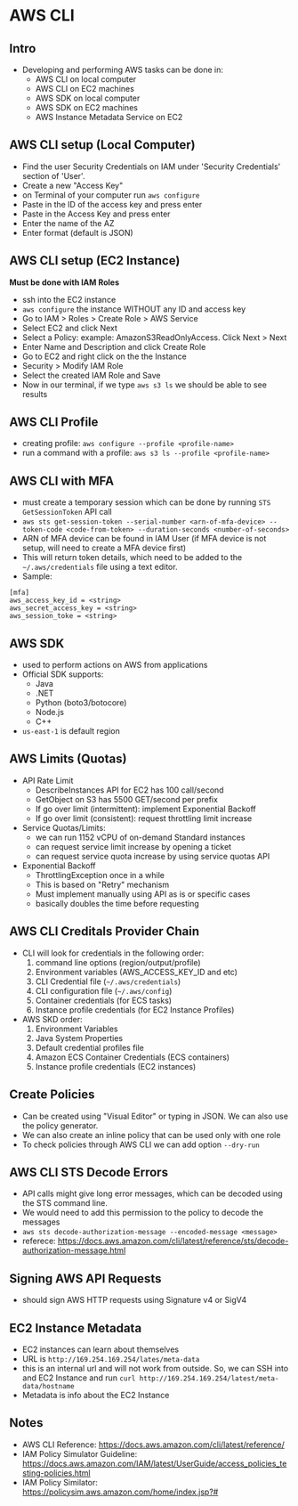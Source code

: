 # AWS CLI

## Intro
* Developing and performing AWS tasks can be done in:
	* AWS CLI on local computer
	* AWS CLI on EC2 machines
	* AWS SDK on local computer
	* AWS SDK on EC2 machines
	* AWS Instance Metadata Service on EC2

## AWS CLI setup (Local Computer)
* Find the user Security Credentials on IAM under 'Security Credentials' section of 'User'. 
* Create a new "Access Key"
* on Terminal of your computer run `aws configure`
* Paste in the ID of the access key and press enter
* Paste in the Access Key and press enter
* Enter the name of the AZ
* Enter format (default is JSON)

## AWS CLI setup (EC2 Instance)
**Must be done with IAM Roles**
* ssh into the EC2 instance
* `aws configure` the instance WITHOUT any ID and access key
* Go to IAM > Roles > Create Role > AWS Service
* Select EC2 and click Next
* Select a Policy: example: AmazonS3ReadOnlyAccess. Click Next > Next
* Enter Name and Description and click Create Role
* Go to EC2 and right click on the the Instance
* Security > Modify IAM Role
* Select the created IAM Role and Save
* Now in our terminal, if we type `aws s3 ls` we should be able to see results

## AWS CLI Profile
* creating profile: `aws configure --profile <profile-name>`
* run a command with a profile: `aws s3 ls --profile <profile-name>`

## AWS CLI with MFA
* must create a temporary session which can be done by running `STS GetSessionToken` API call
* `aws sts get-session-token --serial-number <arn-of-mfa-device> --token-code <code-from-token> --duration-seconds <number-of-seconds>`
* ARN of MFA device can be found in IAM User (if MFA device is not setup, will need to create a MFA device first)
* This will return token details, which need to be added to the `~/.aws/credentials` file using a text editor.
* Sample:
```
[mfa]
aws_access_key_id = <string>
aws_secret_access_key = <string>
aws_session_toke = <string>
```

## AWS SDK
* used to perform actions on AWS from applications
* Official SDK supports:
	* Java
	* .NET
	* Python (boto3/botocore)
	* Node.js
	* C++
* `us-east-1` is default region

## AWS Limits (Quotas)
* API Rate Limit
	* DescribeInstances API for EC2 has 100 call/second
	* GetObject on S3 has 5500 GET/second per prefix
	* If go over limit (intermittent): implement Exponential Backoff
	* If go over limit (consistent): request throttling limit increase
* Service Quotas/Limits:
	* we can run 1152 vCPU of on-demand Standard instances
	* can request service limit increase by opening a ticket
	* can request service quota increase by using service quotas API
* Exponential Backoff
	* ThrottlingException once in a while
	* This is based on "Retry" mechanism
	* Must implement manually using API as is or specific cases
	* basically doubles the time before requesting

## AWS CLI Creditals Provider Chain
* CLI will look for credentials in the following order:
	1. command line options (region/output/profile)
	2. Environment variables (AWS_ACCESS_KEY_ID and etc)
	3. CLI Credential file (`~/.aws/credentials`)
	4. CLI configuration file (`~/.aws/config`)
	5. Container credentials (for ECS tasks)
	6. Instance profile credentials (for EC2 Instance Profiles)
* AWS SKD order:
	1. Environment Variables
	2. Java System Properties
	3. Default credential profiles file
	4. Amazon ECS Container Credentials (ECS containers)
	5. Instance profile credentials (EC2 instances)

## Create Policies
* Can be created using "Visual Editor" or typing in JSON. We can also use the policy generator.
* We can also create an inline policy that can be used only with one role
* To check policies through AWS CLI we can add option `--dry-run`

## AWS CLI STS Decode Errors
* API calls might give long error messages, which can be decoded using the STS command line.
* We would need to add this permission to the policy to decode the messages
* `aws sts decode-authorization-message --encoded-message <message>`
* referece: https://docs.aws.amazon.com/cli/latest/reference/sts/decode-authorization-message.html

## Signing AWS API Requests
* should sign AWS HTTP requests using Signature v4 or SigV4

## EC2 Instance Metadata
* EC2 instances can learn about themselves
* URL is `http://169.254.169.254/lates/meta-data`
* this is an internal url and will not work from outside. So, we can SSH into and EC2 Instance and run `curl http://169.254.169.254/latest/meta-data/hostname`
* Metadata is info about the EC2 Instance

## Notes
* AWS CLI Reference: https://docs.aws.amazon.com/cli/latest/reference/
* IAM Policy Simulator Guideline: https://docs.aws.amazon.com/IAM/latest/UserGuide/access_policies_testing-policies.html
* IAM Policy Similator: https://policysim.aws.amazon.com/home/index.jsp?#